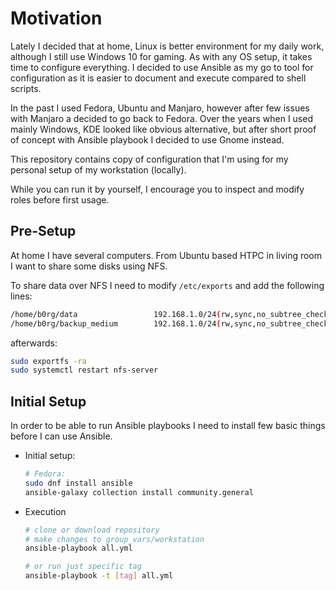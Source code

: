 # Motivation

Lately I decided that at home, Linux is better environment for my daily work, although I still use Windows 10 for gaming. As with any OS setup, it takes time to configure everything. I decided to use Ansible as my go to tool for configuration as it is easier to document and execute compared to shell scripts.

In the past I used Fedora, Ubuntu and Manjaro, however after few issues with Manjaro a decided to go back to Fedora. Over the years when I used mainly Windows, KDE looked like obvious alternative, but after short proof of concept with Ansible playbook I decided to use Gnome instead.

This repository contains copy of configuration that I'm using for my personal setup of my workstation (locally).

While you can run it by yourself, I encourage you to inspect and modify roles before first usage.

## Pre-Setup

At home I have several computers. From Ubuntu based HTPC in living room I want to share some disks using NFS.

To share data over NFS I need to modify `/etc/exports` and add the following lines:

```bash
/home/b0rg/data                 192.168.1.0/24(rw,sync,no_subtree_check)
/home/b0rg/backup_medium        192.168.1.0/24(rw,sync,no_subtree_check)
```

afterwards:

```bash
sudo exportfs -ra
sudo systemctl restart nfs-server
```

## Initial Setup

In order to be able to run Ansible playbooks I need to install few basic things before I can use Ansible.

- Initial setup:

    ```bash
    # Fedora:
    sudo dnf install ansible
    ansible-galaxy collection install community.general
    ```

- Execution

    ```bash
    # clone or download repository
    # make changes to group_vars/workstation
    ansible-playbook all.yml

    # or run just specific tag
    ansible-playbook -t [tag] all.yml
    ```
